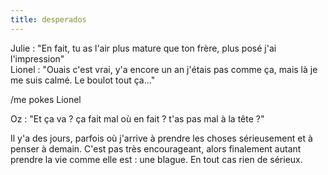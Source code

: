 ```yaml
---
title: desperados
---
```


Julie : "En fait, tu as l'air plus mature que ton frère, plus posé j'ai
l'impression"  
Lionel : "Ouais c'est vrai, y'a encore un an j'étais pas comme ça, mais là je
me suis calmé. Le boulot tout ça..."

/me pokes Lionel

Oz : "Et ça va ? ça fait mal où en fait ? t'as pas mal à la tête ?"

Il y'a des jours, parfois où j'arrive à prendre les choses sérieusement et à
penser à demain. C'est pas très encourageant, alors finalement autant prendre
la vie comme elle est : une blague. En tout cas rien de sérieux.

